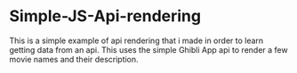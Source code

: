 # Simple-JS-Api-rendering

This is a simple example of api rendering that i made in order to learn getting data from an api.
This uses the simple Ghibli App api to render a few movie names and their description.
